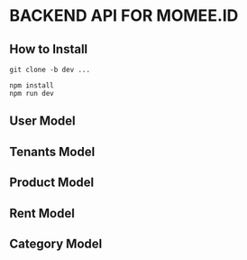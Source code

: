 # BACKEND API FOR MOMEE.ID

## How to Install

```
git clone -b dev ...

npm install
npm run dev
```

## User Model

## Tenants Model

## Product Model

## Rent Model

## Category Model
